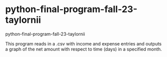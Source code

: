 # python-final-program-fall-23-taylornii
python-final-program-fall-23-taylornii

This program reads in a .csv with income and expense entries and outputs a graph of the net amount with respect to time (days) in a specified month. 

